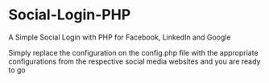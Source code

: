 # Social-Login-PHP
A Simple Social Login with PHP for Facebook, LinkedIn and Google

Simply replace the configuration on the config.php file with the appropriate configurations from the respective social media websites and you are ready to go
